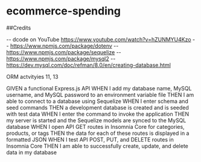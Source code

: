 # ecommerce-spending

##Credits

-- dcode on YouTube https://www.youtube.com/watch?v=hZUNMYU4Kzo
-- https://www.npmjs.com/package/dotenv
-- https://www.npmjs.com/package/sequelize
-- https://www.npmjs.com/package/mysql2
-- https://dev.mysql.com/doc/refman/8.0/en/creating-database.html

ORM actvityies 11, 13

GIVEN a functional Express.js API
WHEN I add my database name, MySQL username, and MySQL password to an environment variable file
THEN I am able to connect to a database using Sequelize
WHEN I enter schema and seed commands
THEN a development database is created and is seeded with test data
WHEN I enter the command to invoke the application
THEN my server is started and the Sequelize models are synced to the MySQL database
WHEN I open API GET routes in Insomnia Core for categories, products, or tags
THEN the data for each of these routes is displayed in a formatted JSON
WHEN I test API POST, PUT, and DELETE routes in Insomnia Core
THEN I am able to successfully create, update, and delete data in my database